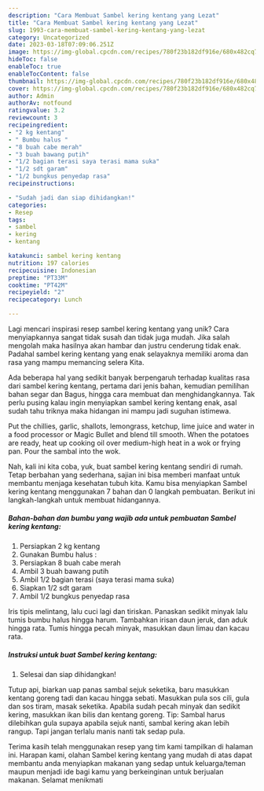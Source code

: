 ```yaml
---
description: "Cara Membuat Sambel kering kentang yang Lezat"
title: "Cara Membuat Sambel kering kentang yang Lezat"
slug: 1993-cara-membuat-sambel-kering-kentang-yang-lezat
category: Uncategorized
date: 2023-03-18T07:09:06.251Z
image: https://img-global.cpcdn.com/recipes/780f23b182df916e/680x482cq70/sambel-kering-kentang-foto-resep-utama.jpg
hideToc: false
enableToc: true
enableTocContent: false
thumbnail: https://img-global.cpcdn.com/recipes/780f23b182df916e/680x482cq70/sambel-kering-kentang-foto-resep-utama.jpg
cover: https://img-global.cpcdn.com/recipes/780f23b182df916e/680x482cq70/sambel-kering-kentang-foto-resep-utama.jpg
author: Admin
authorAv: notfound
ratingvalue: 3.2
reviewcount: 3
recipeingredient:
- "2 kg kentang"
- " Bumbu halus "
- "8 buah cabe merah"
- "3 buah bawang putih"
- "1/2 bagian terasi saya terasi mama suka"
- "1/2 sdt garam"
- "1/2 bungkus penyedap rasa"
recipeinstructions:

- "Sudah jadi dan siap dihidangkan!"
categories:
- Resep
tags:
- sambel
- kering
- kentang

katakunci: sambel kering kentang 
nutrition: 197 calories
recipecuisine: Indonesian
preptime: "PT33M"
cooktime: "PT42M"
recipeyield: "2"
recipecategory: Lunch

---
```





Lagi mencari inspirasi resep sambel kering kentang yang unik? Cara menyiapkannya sangat tidak susah dan tidak juga mudah. Jika salah mengolah maka hasilnya akan hambar dan justru cenderung tidak enak. Padahal sambel kering kentang yang enak selayaknya memiliki aroma dan rasa yang mampu memancing selera Kita.





Ada beberapa hal yang sedikit banyak berpengaruh terhadap kualitas rasa dari sambel kering kentang, pertama dari jenis bahan, kemudian pemilihan bahan segar dan Bagus, hingga cara membuat dan menghidangkannya. Tak perlu pusing kalau ingin menyiapkan sambel kering kentang enak,      asal sudah tahu triknya maka hidangan ini mampu jadi suguhan istimewa.














Put the chillies, garlic, shallots, lemongrass, ketchup, lime juice and water in a food processor or Magic Bullet and blend till smooth. When the potatoes are ready, heat up cooking oil over medium-high heat in a wok or frying pan. Pour the sambal into the wok.






Nah, kali ini kita coba, yuk, buat sambel kering kentang sendiri di rumah. Tetap berbahan yang sederhana, sajian ini bisa memberi manfaat untuk membantu menjaga kesehatan tubuh kita. Kamu bisa menyiapkan Sambel kering kentang menggunakan 7 bahan dan 0 langkah pembuatan. Berikut ini langkah-langkah untuk membuat hidangannya.

<!--inarticleads1-->

##### Bahan-bahan dan bumbu yang wajib ada untuk pembuatan Sambel kering kentang:

1. Persiapkan 2 kg kentang
1. Gunakan  Bumbu halus :
1. Persiapkan 8 buah cabe merah
1. Ambil 3 buah bawang putih
1. Ambil 1/2 bagian terasi (saya terasi mama suka)
1. Siapkan 1/2 sdt garam
1. Ambil 1/2 bungkus penyedap rasa


Iris tipis melintang, lalu cuci lagi dan tiriskan. Panaskan sedikit minyak lalu tumis bumbu halus hingga harum. Tambahkan irisan daun jeruk, dan aduk hingga rata. Tumis hingga pecah minyak, masukkan daun limau dan kacau rata. 

<!--inarticleads2-->

##### Instruksi untuk buat Sambel kering kentang:


1. Selesai dan siap dihidangkan!

Tutup api, biarkan uap panas sambal sejuk seketika, baru masukkan kentang goreng tadi dan kacau hingga sebati. Masukkan pula sos cili, gula dan sos tiram, masak seketika. Apabila sudah pecah minyak dan sedikit kering, masukkan ikan bilis dan kentang goreng. Tip: Sambal harus dilebihkan gula supaya apabila sejuk nanti, sambal kering akan lebih rangup. Tapi jangan terlalu manis nanti tak sedap pula. 

Terima kasih telah menggunakan resep yang tim kami tampilkan di halaman ini. Harapan kami, olahan Sambel kering kentang yang mudah di atas dapat membantu anda menyiapkan makanan yang sedap untuk keluarga/teman maupun menjadi ide bagi kamu yang berkeinginan untuk berjualan makanan. Selamat menikmati
